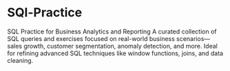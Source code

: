 # SQl-Practice
SQL Practice for Business Analytics and Reporting A curated collection of SQL queries and exercises focused on real-world business scenarios—sales growth, customer segmentation, anomaly detection, and more. Ideal for refining advanced SQL techniques like window functions, joins, and data cleaning. 
